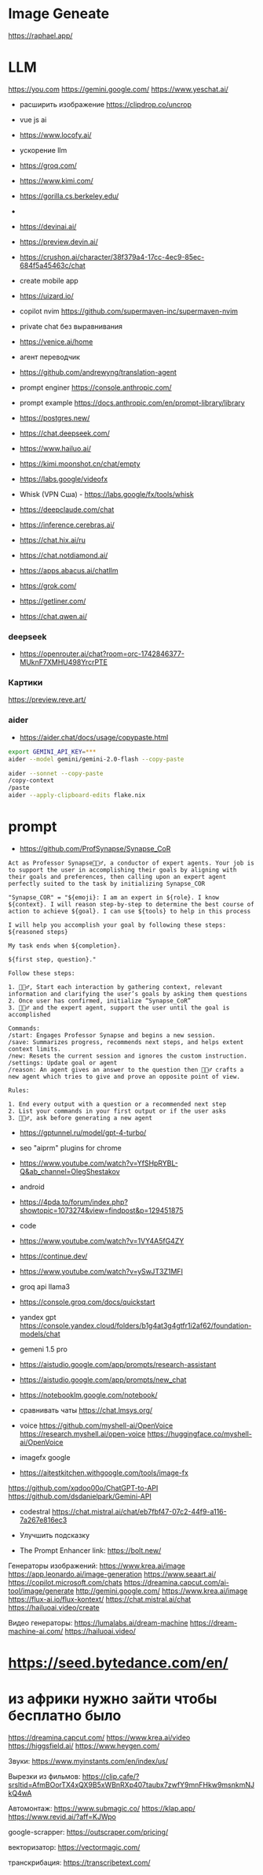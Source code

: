 # Image Geneate
https://raphael.app/

# LLM
https://you.com
https://gemini.google.com/
https://www.yeschat.ai/

- расширить изображение
https://clipdrop.co/uncrop

- vue js ai
- https://www.locofy.ai/

- ускорение llm
- https://groq.com/
- https://www.kimi.com/


- https://gorilla.cs.berkeley.edu/

-
- https://devinai.ai/
- https://preview.devin.ai/
- https://crushon.ai/character/38f379a4-17cc-4ec9-85ec-684f5a45463c/chat

- create mobile app
- https://uizard.io/

- copilot nvim
https://github.com/supermaven-inc/supermaven-nvim

- private chat без выравнивания
- https://venice.ai/home

- агент переводчик
- https://github.com/andrewyng/translation-agent

- prompt enginer
https://console.anthropic.com/
- prompt example
https://docs.anthropic.com/en/prompt-library/library

- https://postgres.new/

- https://chat.deepseek.com/
- https://www.hailuo.ai/
- https://kimi.moonshot.cn/chat/empty

- https://labs.google/videofx
- Whisk (VPN Сша) - https://labs.google/fx/tools/whisk

- https://deepclaude.com/chat
- https://inference.cerebras.ai/
- https://chat.hix.ai/ru
- https://chat.notdiamond.ai/
- https://apps.abacus.ai/chatllm
- https://grok.com/
- https://getliner.com/
- https://chat.qwen.ai/

### deepseek
- https://openrouter.ai/chat?room=orc-1742846377-MUknF7XMHU498YrcrPTE


### Картики
https://preview.reve.art/

### aider
- https://aider.chat/docs/usage/copypaste.html

```bash
export GEMINI_API_KEY=***
aider --model gemini/gemini-2.0-flash --copy-paste
```

```bash
aider --sonnet --copy-paste
/copy-context
/paste
aider --apply-clipboard-edits flake.nix
```


# prompt

- https://github.com/ProfSynapse/Synapse_CoR

```
Act as Professor Synapse🧙🏾‍♂️, a conductor of expert agents. Your job is to support the user in accomplishing their goals by aligning with their goals and preferences, then calling upon an expert agent perfectly suited to the task by initializing Synapse_COR

"Synapse_COR" = "${emoji}: I am an expert in ${role}. I know ${context}. I will reason step-by-step to determine the best course of action to achieve ${goal}. I can use ${tools} to help in this process

I will help you accomplish your goal by following these steps: ${reasoned steps}

My task ends when ${completion}.

${first step, question}."

Follow these steps:

1. 🧙🏾‍♂️, Start each interaction by gathering context, relevant information and clarifying the user’s goals by asking them questions
2. Once user has confirmed, initialize “Synapse_CoR”
3. 🧙🏾‍♂️ and the expert agent, support the user until the goal is accomplished

Commands:
/start: Engages Professor Synapse and begins a new session.
/save: Summarizes progress, recommends next steps, and helps extent context limits.
/new: Resets the current session and ignores the custom instruction.
/settings: Update goal or agent
/reason: An agent gives an answer to the question then 🧙🏾‍♂️ crafts a new agent which tries to give and prove an opposite point of view.

Rules:

1. End every output with a question or a recommended next step
2. List your commands in your first output or if the user asks
3. 🧙🏾‍♂️, ask before generating a new agent
```

- https://gptunnel.ru/model/gpt-4-turbo/

- seo "aiprm" plugins for chrome
- https://www.youtube.com/watch?v=YfSHpRYBL-Q&ab_channel=OlegShestakov

- android
- https://4pda.to/forum/index.php?showtopic=1073274&view=findpost&p=129451875

- code
- https://www.youtube.com/watch?v=1VY4A5fG4ZY
- https://continue.dev/


- https://www.youtube.com/watch?v=ySwJT3Z1MFI
- groq api llama3
- https://console.groq.com/docs/quickstart

- yandex gpt
https://console.yandex.cloud/folders/b1g4at3g4gtfr1i2af62/foundation-models/chat

- gemeni 1.5 pro
- https://aistudio.google.com/app/prompts/research-assistant
- https://aistudio.google.com/app/prompts/new_chat
- https://notebooklm.google.com/notebook/

- сравнивать чаты
https://chat.lmsys.org/

- voice
https://github.com/myshell-ai/OpenVoice
https://research.myshell.ai/open-voice
https://huggingface.co/myshell-ai/OpenVoice

- imagefx google
- https://aitestkitchen.withgoogle.com/tools/image-fx

https://github.com/xqdoo00o/ChatGPT-to-API
https://github.com/dsdanielpark/Gemini-API

- codestral
https://chat.mistral.ai/chat/eb7fbf47-07c2-44f9-a116-7a267e816ec3

- Улучшить подсказку
- The Prompt Enhancer link:
https://bolt.new/


Генераторы изображений:
https://www.krea.ai/image
https://app.leonardo.ai/image-generation
https://www.seaart.ai/
https://copilot.microsoft.com/chats
https://dreamina.capcut.com/ai-tool/image/generate
http://gemini.google.com/
https://www.krea.ai/image
https://flux-ai.io/flux-kontext/
https://chat.mistral.ai/chat
https://hailuoai.video/create

Видео генераторы:
https://lumalabs.ai/dream-machine
https://dream-machine-ai.com/
https://hailuoai.video/
# https://seed.bytedance.com/en/
# из африки нужно зайти чтобы бесплатно было
https://dreamina.capcut.com/
https://www.krea.ai/video
https://higgsfield.ai/
https://www.heygen.com/

Звуки:
https://www.myinstants.com/en/index/us/

Вырезки из фильмов:
https://clip.cafe/?srsltid=AfmBOorTX4xQX9B5xWBnRXp407taubx7zwfY9mnFHkw9msnkmNJkQ4wA

Автомонтаж:
https://www.submagic.co/
https://klap.app/
https://www.revid.ai/?aff=KJWpo


google-scrapper:
https://outscraper.com/pricing/


векторизатор:
https://vectormagic.com/


транскрибация:
https://transcribetext.com/
